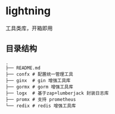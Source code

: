 # lightning

工具类库，开箱即用

## 目录结构

```
.
├── README.md
├── confx # 配置统一管理工具
├── ginx  # gin 增强工具库
├── gormx # gorm 增强工具库
├── logx  # 基于zap+lumberjack 封装日志库
├── promx # 支持 prometheus 
└── redix # redis 增强工具库
```

